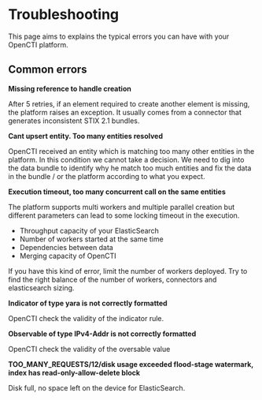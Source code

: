 # Troubleshooting

This page aims to explains the typical errors you can have with your OpenCTI platform.

## Common errors

**Missing reference to handle creation**

After 5 retries, if an element required to create another element is missing, the platform raises an exception. It usually comes from a connector that generates inconsistent STIX 2.1 bundles.

**Cant upsert entity. Too many entities resolved**

OpenCTI received an entity which is matching too many other entities in the platform. In this condition we cannot take a decision. We need to dig into the data bundle to identify why he match too much entities and fix the data in the bundle / or the platform according to what you expect.

**Execution timeout, too many concurrent call on the same entities**

The platform supports multi workers and multiple parallel creation but different parameters can lead to some locking timeout in the execution. 

* Throughput capacity of your ElasticSearch
* Number of workers started at the same time
* Dependencies between data
* Merging capacity of OpenCTI

If you have this kind of error, limit the number of workers deployed. Try to find the right balance of the number of workers, connectors and elasticsearch sizing.

**Indicator of type yara is not correctly formatted**

OpenCTI check the validity of the indicator rule.

**Observable of type IPv4-Addr is not correctly formatted**

OpenCTI check the validity of the oversable value

**TOO_MANY_REQUESTS/12/disk usage exceeded flood-stage watermark, index has read-only-allow-delete block**

Disk full, no space left on the device for ElasticSearch.